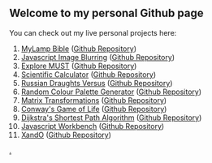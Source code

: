 ## Welcome to my personal Github page

You can check out my live personal projects here:

1. [MyLamp Bible](https://yewomhango.github.io/MyLamp/index.html) ([Github Repository](https://github.com/YewoMhango/MyLamp))
1. [Javascript Image Blurring](https://yewomhango.github.io/imageBlurJS/index.html) ([Github Repository](https://github.com/YewoMhango/imageBlurJS))
3. [Explore MUST](https://yewomhango.github.io/explore_must/index.html) ([Github Repository](https://github.com/YewoMhango/explore_must))
4. [Scientific Calculator](https://yewomhango.github.io/scientificCalculatorJS/index.html) ([Github Repository](https://github.com/YewoMhango/scientificCalculatorJS))
5. [Russian Draughts Versus](https://yewomhango.github.io/russianDraughtsVersus/index.html) ([Github Repository](https://github.com/YewoMhango/russianDraughtsVersus))
6. [Random Colour Palette Generator](https://yewomhango.github.io/randomColorPalleteGenerator/index.html) ([Github Repository](https://github.com/YewoMhango/randomColorPalleteGenerator))
7. [Matrix Transformations](https://yewomhango.github.io/MatrixTransformations/index.html) ([Github Repository](https://github.com/YewoMhango/MatrixTransformations))
8. [Conway's Game of Life](https://yewomhango.github.io/GameOfLife/index.html) ([Github Repository](https://github.com/YewoMhango/GameOfLife))
9. [Dijkstra's Shortest Path Algorithm](https://yewomhango.github.io/dijkstraAlgorithm/index.html) ([Github Repository](https://github.com/YewoMhango/dijkstraAlgorithm))
10. [Javascript Workbench](https://yewomhango.github.io/WorkbenchJS/index.html) ([Github Repository](https://github.com/YewoMhango/WorkbenchJS))
11. [XandO](https://yewomhango.github.io/XandO/index.html) ([Github Repository](https://github.com/YewoMhango/XandO))

[.](http://keepitmusic.com)
